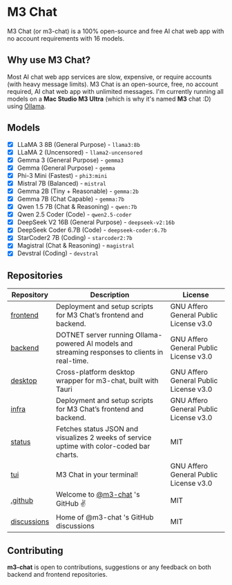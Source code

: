 # M3 Chat
M3 Chat (or m3-chat) is a 100% open-source and free AI chat web app with no account requirements with 16 models.

## Why use M3 Chat?
Most AI chat web app services are slow, expensive, or require accounts (with heavy message limits). M3 Chat is an open-source, free, no account required, AI chat web app with unlimited messages.
I'm currently running all models on a **Mac Studio M3 Ultra** (which is why it's named **M3** chat :D) using [Ollama](https://ollama.com).

## Models
- [x]  LLaMA 3 8B (General Purpose) - `llama3:8b`
- [x]  LLaMA 2 (Uncensored) - `llama2-uncensored`
- [x]  Gemma 3 (General Purpose) - `gemma3`
- [x]  Gemma (General Purpose) - `gemma`
- [x]  Phi-3 Mini (Fastest) - `phi3:mini`
- [x]  Mistral 7B (Balanced) - `mistral`
- [x]  Gemma 2B (Tiny + Reasonable) - `gemma:2b`
- [x]  Gemma 7B (Chat Capable) - `gemma:7b`
- [x]  Qwen 1.5 7B (Chat & Reasoning) - `qwen:7b`
- [x]  Qwen 2.5 Coder (Code) - `qwen2.5-coder`
- [x]  DeepSeek V2 16B (General Purpose) - `deepseek-v2:16b`
- [x]  DeepSeek Coder 6.7B (Code) - `deepseek-coder:6.7b`
- [x]  StarCoder2 7B (Coding) - `starcoder2:7b`
- [x]  Magistral (Chat & Reasoning) - `magistral`
- [x]  Devstral (Coding) - `devstral`

## Repositories
| Repository | Description | License |
| --- | --- | --- |
| [frontend](https://github.com/m3-chat/frontend) | Deployment and setup scripts for M3 Chat’s frontend and backend. | GNU Affero General Public License v3.0 |
| [backend](https://github.com/m3-chat/backend) | DOTNET server running Ollama-powered AI models and streaming responses to clients in real-time. | GNU Affero General Public License v3.0 |
| [desktop](https://github.com/m3-chat/desktop) | Cross-platform desktop wrapper for m3-chat, built with Tauri | GNU Affero General Public License v3.0 |
| [infra](https://github.com/m3-chat/infra) | Deployment and setup scripts for M3 Chat’s frontend and backend. | GNU Affero General Public License v3.0 |
| [status](https://github.com/m3-chat/status) | Fetches status JSON and visualizes 2 weeks of service uptime with color-coded bar charts.  | MIT |
| [tui](https://github.com/m3-chat/tui) | M3 Chat in your terminal! | GNU Affero General Public License v3.0 |
| [.github](https://github.com/m3-chat/.github) | Welcome to [@m3-chat](https://github.com/m3-chat) 's GitHub ✌️ | MIT |
| [discussions](https://github.com/m3-chat/discussions) | Home of @m3-chat 's GitHub discussions | MIT |

## Contributing
**m3-chat** is open to contributions, suggestions or any feedback on both backend and frontend repositories.
